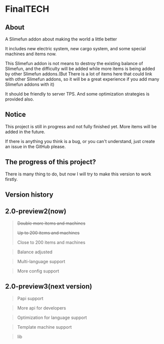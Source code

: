 
FinalTECH
=

About
-

A Slimefun addon about making the world a little better

It includes new electric system, new cargo system, and some special machines and items now.

This Slimefun addon is not means to destroy the existing balance of Slimefun, and the difficulty will be added while more items is being added by other Slimefun addons.(But
There is a lot of items here that could link with other Slimefun addons, so it will be a great experience if you add many Slimefun addons with it)

It should be friendly to server TPS. And some optimization strategies is provided also.

Notice
-

This project is still in progress and not fully finished yet. More items will be added in the future.

If there is anything you think is a bug, or you can't understand, just create an issue in the GitHub please.

The progress of this project?
-

There is many thing to do, but now I will try to make this version to work firstly.

Version history
-

2.0-preview2(now)
-
> ~~Double more items and machines~~
> 
> ~~Up to 200 items and machines~~
> 
> Close to 200 items and machines

> Balance adjusted

> Multi-language support

> More config support

2.0-preview3(next version)
-
> Papi support

> More api for developers

> Optimization for language support 

> Template machine support

> lib
